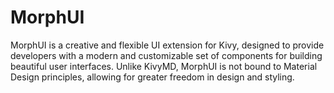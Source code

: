 # MorphUI
MorphUI is a creative and flexible UI extension for Kivy, designed to provide developers with a modern and customizable set of components for building beautiful user interfaces. Unlike KivyMD, MorphUI is not bound to Material Design principles, allowing for greater freedom in design and styling.
